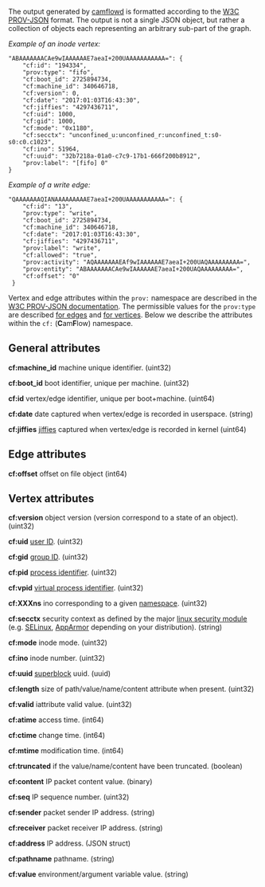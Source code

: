 The output generated by [camflowd](https://github.com/CamFlow/camflowd) is formatted according to the [W3C PROV-JSON](https://www.w3.org/Submission/2013/SUBM-prov-json-20130424/) format.
The output is not a single JSON object, but rather a collection of objects each representing an arbitrary sub-part of the graph.

_Example of an inode vertex:_
```
"ABAAAAAAACAe9wIAAAAAAE7aeaI+200UAAAAAAAAAAA=": {
    "cf:id": "194334",
    "prov:type": "fifo",
    "cf:boot_id": 2725894734,
    "cf:machine_id": 340646718,
    "cf:version": 0,
    "cf:date": "2017:01:03T16:43:30",
    "cf:jiffies": "4297436711",
    "cf:uid": 1000,
    "cf:gid": 1000,
    "cf:mode": "0x1180",
    "cf:secctx": "unconfined_u:unconfined_r:unconfined_t:s0-s0:c0.c1023",
    "cf:ino": 51964,
    "cf:uuid": "32b7218a-01a0-c7c9-17b1-666f200b8912",
    "prov:label": "[fifo] 0"
}
```

_Example of a write edge:_
```
"QAAAAAAAQIANAAAAAAAAAE7aeaI+200UAAAAAAAAAAA=": {
    "cf:id": "13",
    "prov:type": "write",
    "cf:boot_id": 2725894734,
    "cf:machine_id": 340646718,
    "cf:date": "2017:01:03T16:43:30",
    "cf:jiffies": "4297436711",
    "prov:label": "write",
    "cf:allowed": "true",
    "prov:activity": "AQAAAAAAAEAf9wIAAAAAAE7aeaI+200UAQAAAAAAAAA=",
    "prov:entity": "ABAAAAAAACAe9wIAAAAAAE7aeaI+200UAQAAAAAAAAA=",
    "cf:offset": "0"
 }
```


Vertex and edge attributes within the `prov:` namespace are described in the [W3C PROV-JSON documentation](https://www.w3.org/Submission/2013/SUBM-prov-json-20130424/). The permissible values for the `prov:type` are described [for edges](./edges.md) and [for vertices](./vertices.md). Below we describe the attributes within the `cf:` (**C**am**F**low) namespace.

## General attributes

**cf:machine_id** machine unique identifier. (uint32)

**cf:boot_id** boot identifier, unique per machine. (uint32)

**cf:id** vertex/edge identifier, unique per boot+machine. (uint64)

**cf:date** date captured when vertex/edge is recorded in userspace. (string)

**cf:jiffies** [jiffies](http://www.makelinux.net/ldd3/chp-7-sect-1) captured when vertex/edge is recorded in kernel (uint64)

## Edge attributes

**cf:offset** offset on file object (int64)

## Vertex attributes

**cf:version** object version (version correspond to a state of an object). (uint32)

**cf:uid** [user ID](https://en.wikipedia.org/wiki/User_identifier). (uint32)

**cf:gid** [group ID](https://en.wikipedia.org/wiki/Group_identifier). (uint32)

**cf:pid** [process identifier](https://en.wikipedia.org/wiki/Process_identifier). (uint32)

**cf:vpid** [virtual process identifier](https://lwn.net/Articles/259217/). (uint32)

**cf:XXXns** ino corresponding to a given [namespace](http://man7.org/linux/man-pages/man7/namespaces.7.html). (uint32)

**cf:secctx** security context as defined by the major [linux security module](https://www.kernel.org/doc/Documentation/security/LSM.txt) (e.g. [SELinux](https://fedoraproject.org/wiki/Security_context), [AppArmor](http://wiki.apparmor.net/index.php/AppArmorInterfaces#Security_contexts) depending on your distribution). (string)

**cf:mode** inode mode. (uint32)

**cf:ino** inode number. (uint32)

**cf:uuid** [superblock](http://www.linfo.org/superblock) uuid. (uuid)

**cf:length** size of path/value/name/content attribute when present. (uint32)

**cf:valid** iattribute valid value. (uint32)

**cf:atime** access time. (int64)

**cf:ctime** change time. (int64)

**cf:mtime** modification time. (int64)

**cf:truncated** if the value/name/content have been truncated. (boolean)

**cf:content** IP packet content value. (binary)

**cf:seq** IP sequence number. (uint32)

**cf:sender** packet sender IP address. (string)

**cf:receiver** packet receiver IP address. (string)

**cf:address** IP address. (JSON struct)

**cf:pathname** pathname. (string)

**cf:value** environment/argument variable value. (string)
